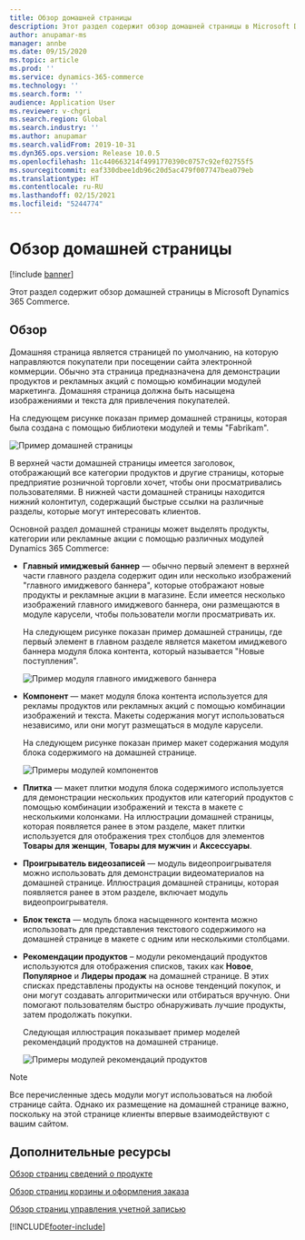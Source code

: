 ```yaml
---
title: Обзор домашней страницы
description: Этот раздел содержит обзор домашней страницы в Microsoft Dynamics 365 Commerce.
author: anupamar-ms
manager: annbe
ms.date: 09/15/2020
ms.topic: article
ms.prod: ''
ms.service: dynamics-365-commerce
ms.technology: ''
ms.search.form: ''
audience: Application User
ms.reviewer: v-chgri
ms.search.region: Global
ms.search.industry: ''
ms.author: anupamar
ms.search.validFrom: 2019-10-31
ms.dyn365.ops.version: Release 10.0.5
ms.openlocfilehash: 11c440663214f4991770390c0757c92ef02755f5
ms.sourcegitcommit: eaf330dbee1db96c20d5ac479f007747bea079eb
ms.translationtype: HT
ms.contentlocale: ru-RU
ms.lasthandoff: 02/15/2021
ms.locfileid: "5244774"
---
```

# <a name="home-page-overview"></a>Обзор домашней страницы

[!include [banner](includes/banner.md)]

Этот раздел содержит обзор домашней страницы в Microsoft Dynamics 365 Commerce.

## <a name="overview"></a>Обзор

Домашняя страница является страницей по умолчанию, на которую направляются покупатели при посещении сайта электронной коммерции. Обычно эта страница предназначена для демонстрации продуктов и рекламных акций с помощью комбинации модулей маркетинга. Домашняя страница должна быть насыщена изображениями и текста для привлечения покупателей.

На следующем рисунке показан пример домашней страницы, которая была создана с помощью библиотеки модулей и темы "Fabrikam".

![Пример домашней страницы](./media/Homepage2.PNG)

В верхней части домашней страницы имеется заголовок, отображающий все категории продуктов и другие страницы, которые предприятие розничной торговли хочет, чтобы они просматривались пользователями. В нижней части домашней страницы находится нижний колонтитул, содержащий быстрые ссылки на различные разделы, которые могут интересовать клиентов.

Основной раздел домашней страницы может выделять продукты, категории или рекламные акции с помощью различных модулей Dynamics 365 Commerce:

- **Главный имиджевый баннер** — обычно первый элемент в верхней части главного раздела содержит один или несколько изображений "главного имиджевого баннера", которые отображают новые продукты и рекламные акции в магазине. Если имеется несколько изображений главного имиджевого баннера, они размещаются в модуле карусели, чтобы пользователи могли просматривать их.

    На следующем рисунке показан пример домашней страницы, где первый элемент в главном разделе является макетом имиджевого баннера модуля блока контента, который называется "Новые поступления".

    ![Пример модуля главного имиджевого баннера](./media/Hero.PNG)

- **Компонент** — макет модуля блока контента используется для рекламы продуктов или рекламных акций с помощью комбинации изображений и текста. Макеты содержания могут использоваться независимо, или они могут размещаться в модуле карусели.

    На следующем рисунке показан пример макет содержания модуля блока содержимого на домашней странице.

    ![Примеры модулей компонентов](./media/Feature.PNG)

- **Плитка** — макет плитки модуля блока содержимого используется для демонстрации нескольких продуктов или категорий продуктов с помощью комбинации изображений и текста в макете с несколькими колонками. На иллюстрации домашней страницы, которая появляется ранее в этом разделе, макет плитки используется для отображения трех столбцов для элементов **Товары для женщин**, **Товары для мужчин** и **Аксессуары**.
- **Проигрыватель видеозаписей** — модуль видеопроигрывателя можно использовать для демонстрации видеоматериалов на домашней странице. Иллюстрация домашней страницы, которая появляется ранее в этом разделе, включает модуль видеопроигрывателя.
- **Блок текста** — модуль блока насыщенного контента можно использовать для представления текстового содержимого на домашней странице в макете с одним или несколькими столбцами.
- **Рекомендации продуктов** – модули рекомендаций продуктов используются для отображения списков, таких как **Новое**, **Популярное** и **Лидеры продаж** на домашней странице. В этих списках представлены продукты на основе тенденций покупок, и они могут создавать алгоритмически или отбираться вручную. Они помогают пользователям быстро обнаруживать лучшие продукты, затем продолжать покупки.

    Следующая иллюстрация показывает пример моделей рекомендаций продуктов на домашней странице.

    ![Примеры модулей рекомендаций продуктов](./media/Recommendations.PNG)

> [!NOTE]
> Все перечисленные здесь модули могут использоваться на любой странице сайта. Однако их размещение на домашней странице важно, поскольку на этой странице клиенты впервые взаимодействуют с вашим сайтом.

## <a name="additional-resources"></a>Дополнительные ресурсы

[Обзор страниц сведений о продукте](quick-tour-pdp.md)

[Обзор страниц корзины и оформления заказа](quick-tour-cart-checkout.md)

[Обзор страниц управления учетной записью](quick-tour-account-management.md)


[!INCLUDE[footer-include](../includes/footer-banner.md)]